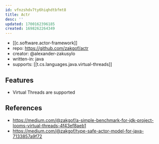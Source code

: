 ```yaml
---
id: vfnzshdv7ty6hiqhdtbfmt8
title: Actr
desc: ''
updated: 1700162396185
created: 1698262264349
---
```


- [[c.software.actor-framework]]
- repo: https://github.com/zakgof/actr
- creator: @alexander-zakusylo
- written-in: java
- supports: [[t.cs.languages.java.virtual-threads]]

## Features

- Virtual Threads are supported

## References

- https://medium.com/@zakgof/a-simple-benchmark-for-jdk-project-looms-virtual-threads-4f43ef8aeb1
- https://medium.com/@zakgof/type-safe-actor-model-for-java-7133857a9f72